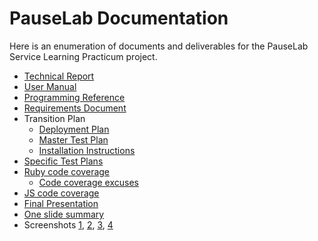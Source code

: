 # PauseLab Documentation

Here is an enumeration of documents and deliverables for the PauseLab Service Learning Practicum project.

* [Technical Report](technical-report.pdf)
* [User Manual](user-manual.pdf)
* [Programming Reference](programming-reference.pdf)
* [Requirements Document](requirements.md)
* Transition Plan
    * [Deployment Plan](deployment-plan.md)
    * [Master Test Plan](master-test-plan.md)
    * [Installation Instructions](installation-instructions.md)
* [Specific Test Plans](specific-test-plans.md)
* [Ruby code coverage](coverage/index.html)
    * [Code coverage excuses](code-coverage-excuses.md)
* [JS code coverage](jscoverage.png)
* [Final Presentation](final-presentation.pdf)
* [One slide summary](one-slide.pptx)
* Screenshots [1](screenshot-1.png), [2](screenshot-2.png), [3](screenshot-3.png), [4](screenshot-4.png)
